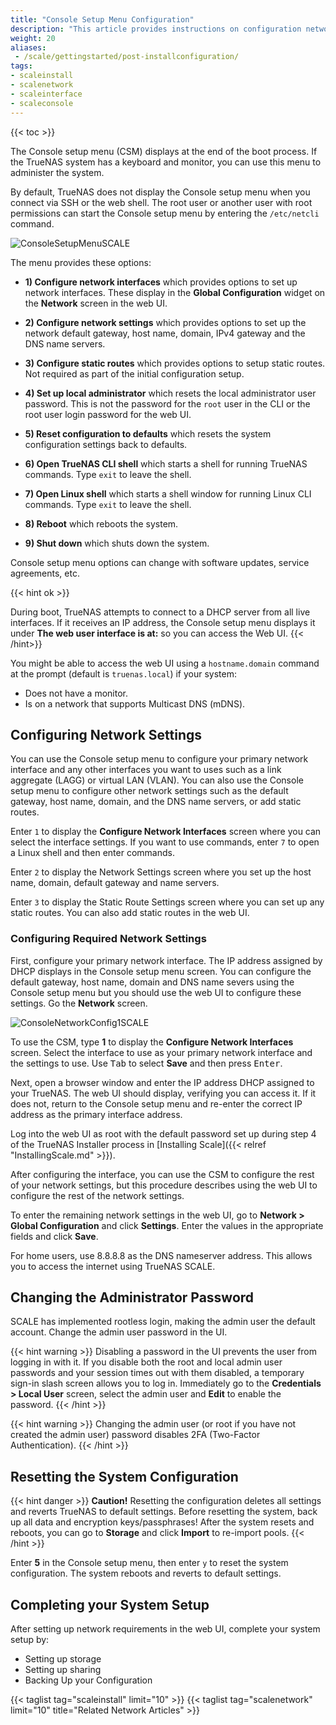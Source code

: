 ```yaml
---
title: "Console Setup Menu Configuration"
description: "This article provides instructions on configuration network settings using the Console setup menu after you install TrueNAS SCALE from the iso file."
weight: 20
aliases:
 - /scale/gettingstarted/post-installconfiguration/
tags:
- scaleinstall
- scalenetwork
- scaleinterface
- scaleconsole
---
```


{{< toc >}}

The Console setup menu (CSM) displays at the end of the boot process.
If the TrueNAS system has a keyboard and monitor, you can use this menu to administer the system.

By default, TrueNAS does not display the Console setup menu when you connect via SSH or the web shell.
The root user or another user with root permissions can start the Console setup menu by entering the `/etc/netcli` command.

![ConsoleSetupMenuSCALE](/images/SCALE/22.12/ConsoleSetupMenuSCALE.png "TrueNAS SCALE Console Setup Menu") 

The menu provides these options:

* **1) Configure network interfaces** which provides options to set up network interfaces. 
  These display in the **Global Configuration** widget on the **Network** screen in the web UI.

* **2) Configure network settings** which provides options to set up the network default gateway, host name, domain, IPv4 gateway and the DNS name servers. 

* **3) Configure static routes** which provides options to setup static routes. Not required as part of the initial configuration setup.

* **4) Set up local administrator** which resets the local administrator user password. 
  This is not the password for the `root` user in the CLI or the root user login password for the web UI.

* **5) Reset configuration to defaults** which resets the system configuration settings back to defaults.

* **6) Open TrueNAS CLI shell** which starts a shell for running TrueNAS commands. Type `exit` to leave the shell.

* **7) Open Linux shell** which starts a shell window for running Linux CLI commands. Type `exit` to leave the shell.

* **8) Reboot** which reboots the system.

* **9) Shut down** which shuts down the system.

Console setup menu options can change with software updates, service agreements, etc.

{{< hint ok >}}

During boot, TrueNAS attempts to connect to a DHCP server from all live interfaces.
If it receives an IP address, the Console setup menu displays it under **The web user interface is at:** so you can access the Web UI.
{{< /hint>}}

You might be able to access the web UI using a `hostname.domain` command at the prompt (default is `truenas.local`) if your system:
* Does not have a monitor.
* Is on a network that supports Multicast DNS (mDNS).

## Configuring Network Settings

You can use the Console setup menu to configure your primary network interface and any other interfaces you want to uses such as a link aggregate (LAGG) or virtual LAN (VLAN). 
You can also use the Console setup menu to configure other network settings such as the default gateway, host name, domain, and the DNS name servers, or add static routes.

Enter `1` to display the **Configure Network Interfaces** screen where you can select the interface settings. If you want to use commands, enter `7` to open a Linux shell and then enter commands.

Enter `2` to display the Network Settings screen where you set up the host name, domain, default gateway and name servers.

Enter `3` to display the Static Route Settings screen where you can set up any static routes. You can also add static routes in the web UI.

### Configuring Required Network Settings 

First, configure your primary network interface. The IP address assigned by DHCP displays in the Console setup menu screen. You can configure the default gateway, host name, domain and DNS name severs using the Console setup menu but you should use the web UI to configure these settings. Go the **Network** screen.

![ConsoleNetworkConfig1SCALE](/images/SCALE/ConsoleNetworkConfig1SCALE.png "TrueNAS SCALE Console Setup Menu")

To use the CSM, type **1** to display the **Configure Network Interfaces** screen. Select the interface to use as your primary network interface and the settings to use. Use <kbd>Tab</kbd> to select **Save** and then press <kbd>Enter</kbd>.  

Next, open a browser window and enter the IP address DHCP assigned to your TrueNAS. The web UI should display, verifying you can access it. If it does not, return to the Console setup menu and re-enter the correct IP address as the primary interface address.

Log into the web UI as root with the default password set up during step 4 of the TrueNAS Installer process in [Installing Scale]({{< relref "InstallingScale.md" >}}).

After configuring the interface, you can use the CSM to configure the rest of your network settings, but this procedure describes using the web UI to configure the rest of the network settings. 

To enter the remaining network settings in the web UI, go to **Network > Global Configuration** and click **Settings**. Enter the values in the appropriate fields and click **Save**.

For home users, use 8.8.8.8 as the DNS nameserver address. This allows you to access the internet using TrueNAS SCALE.

## Changing the Administrator Password

SCALE has implemented rootless login, making the admin user the default account. Change the admin user password in the UI.

{{< hint warning >}}
Disabling a password in the UI prevents the user from logging in with it. If you disable both the root and local admin user passwords and your session times out with them disabled, a temporary sign-in slash screen allows you to log in.
Immediately go to the **Credentials > Local User** screen, select the admin user and **Edit** to enable the password.
{{< /hint >}}

{{< hint warning >}}
Changing the admin user (or root if you have not created the admin user) password disables 2FA (Two-Factor Authentication).
{{< /hint >}}

## Resetting the System Configuration
{{< hint danger >}}
**Caution!**
Resetting the configuration deletes all settings and reverts TrueNAS to default settings. Before resetting the system, back up all data and encryption keys/passphrases! 
After the system resets and reboots, you can go to **Storage** and click **Import** to re-import pools.
{{< /hint >}}

Enter **5** in the Console setup menu, then enter `y` to reset the system configuration. The system reboots and reverts to default settings.

## Completing your System Setup

After setting up network requirements in the web UI, complete your system setup by:
* Setting up storage
* Setting up sharing
* Backing Up your Configuration

{{< taglist tag="scaleinstall" limit="10" >}}
{{< taglist tag="scalenetwork" limit="10" title="Related Network Articles" >}}